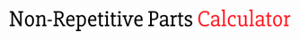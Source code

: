 <h1 align="center">
    <a href="https://github.com/ayaanhossain/nrpcalc/">
        <img src="./logo/logo.png"  alt="Non-Repetitive Parts Calculator" width="500"/>
    </a>
</h1>
